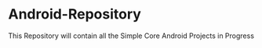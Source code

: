 Android-Repository
==================

This Repository will contain all the Simple Core Android Projects in Progress
